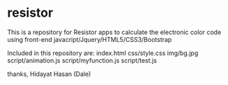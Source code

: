 # resistor

This is a repository for Resistor apps to calculate the electronic color code using front-end javacript/Jquery/HTML5/CSS3/Bootstrap

Included in this repository are:
index.html
css/style.css
img/bg.jpg
script/animation.js
script/myfunction.js
script/test.js


thanks,
Hidayat Hasan (Dale)
